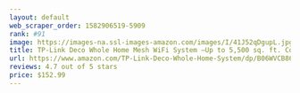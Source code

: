 ```yaml
---
layout: default 
﻿web_scraper_order: 1582906519-5909
rank: #91
image: https://images-na.ssl-images-amazon.com/images/I/41J52qDgupL.jpg
title: TP-Link Deco Whole Home Mesh WiFi System –Up to 5,500 sq. ft. Coverage and 100+ Devices,WiFi…
url: https://www.amazon.com/TP-Link-Deco-Whole-Home-System/dp/B06WVCB862/ref=zg_mw_pc_91?_encoding=UTF8&psc=1&refRID=EM7YADC22S0GE9S6JC4D
reviews: 4.7 out of 5 stars
price: $152.99 
---
```

